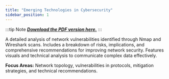 ```yaml
---
title: "Emerging Technologies in Cybersecurity"
sidebar_position: 1
---
```


:::tip Note
[***Download the PDF version here.***](../../src/assets/Emerging%20Technologies%20in%20Cybersecurity%20NMAP%20and%20Wireshark.pdf)
:::

A detailed analysis of network vulnerabilities identified through Nmap and Wireshark scans. Includes a breakdown of risks, implications, and comprehensive recommendations for improving network security. Features visuals and technical analysis to communicate complex data effectively.

**Focus Areas:** Network topology, vulnerabilities in protocols, mitigation strategies, and technical recommendations.
